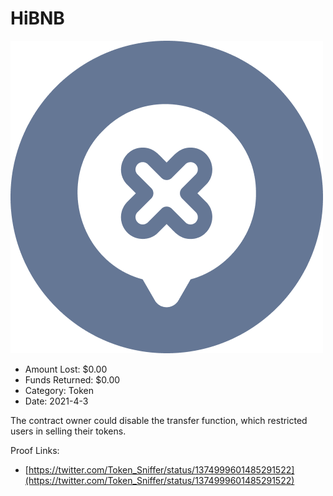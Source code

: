# HiBNB
![HiBNB](/rektimages/HiBNB.png)
- Amount Lost: $0.00
- Funds Returned: $0.00
- Category: Token
- Date: 2021-4-3

The contract owner could disable the transfer function, which restricted users in selling their tokens.


Proof Links:
- [https://twitter.com/Token_Sniffer/status/1374999601485291522](https://twitter.com/Token_Sniffer/status/1374999601485291522)


